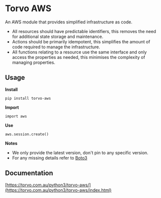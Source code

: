 
# Torvo AWS

An AWS module that provides simplified infrastructure as code.

* All resources should have predictable identifiers, this removes the need for additional state storage and maintenance.
* Actions should be primarily idempotent, this simplifies the amount of code required to manage the infrastructure.
* All functions relating to a resource use the same interface and only access the properties as needed, this minimises the complexity of managing properties.

## Usage

**Install**

```
pip install torvo-aws
```


**Import**

```
import aws
```

**Use**

```
aws.session.create()
```

**Notes**

* We only provide the latest version, don't pin to any specific version.
* For any missing details refer to [Boto3](https://boto3.amazonaws.com/v1/documentation/api/latest/index.html)

## Documentation

[https://torvo.com.au/python3/torvo-aws/](https://torvo.com.au/python3/torvo-aws/index.html)
